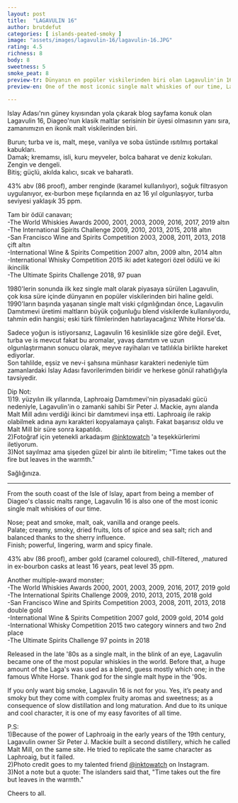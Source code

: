 ```yaml
---
layout: post
title:  "LAGAVULIN 16"
author: brutdefut
categories: [ islands-peated-smoky ]
image: "assets/images/lagavulin-16/lagavulin-16.JPG"
rating: 4.5
richness: 8
body: 8
sweetness: 5
smoke_peat: 8
preview-tr: Dünyanın en popüler viskilerinden biri olan Lagavulin'in 16 yıllık efsane ekspresyonu.        
preview-en: One of the most iconic single malt whiskies of our time, Lagavulin 16.     
     
---
```


Islay Adası'nın güney kıyısından yola çıkarak blog sayfama konuk olan Lagavulin 16, Diageo'nun klasik maltlar serisinin bir üyesi olmasının yanı sıra, zamanımızın en ikonik malt viskilerinden biri.  

Burun; turba ve is, malt, meşe, vanilya ve soba üstünde ısıtılmış portakal kabukları.  
Damak; kremamsı, isli, kuru meyveler, bolca baharat ve deniz kokuları. Zengin ve dengeli.  
Bitiş; güçlü, akılda kalıcı, sıcak ve baharatlı.   

43% abv (86 proof), amber renginde (karamel kullanılıyor), soğuk filtrasyon uygulanıyor, ex-burbon meşe fıçılarında en az 16 yıl olgunlaşıyor, turba seviyesi yaklaşık 35 ppm.   

Tam bir ödül canavarı;   
-The World Whiskies Awards 2000, 2001, 2003, 2009, 2016, 2017, 2019 altın   
-The International Spirits Challenge 2009, 2010, 2013, 2015, 2018 altın  
-San Francisco Wine and Spirits Competition 2003, 2008, 2011, 2013, 2018 çift altın   
-International Wine & Spirits Competition 2007 altın, 2009 altın, 2014 altın   
-International Whisky Competition 2015 iki adet kategori özel ödülü ve iki ikincilik   
-The Ultimate Spirits Challenge 2018, 97 puan   

1980'lerin sonunda ilk kez single malt olarak piyasaya sürülen Lagavulin, çok kısa süre içinde dünyanın en popüler viskilerinden biri haline geldi. 1990'ların başında yaşanan single malt viski çılgınlığından önce, Lagavulin Damıtımevi üretimi maltların büyük çoğunluğu blend viskilerde kullanılıyordu, tahmin edin hangisi; eski türk filmlerinden hatırlayacağınız White Horse'da.   

Sadece yoğun is istiyorsanız, Lagavulin 16 kesinlikle size göre değil. Evet, turba ve is mevcut fakat bu aromalar, yavaş damıtım ve uzun olgunlaştırmanın sonucu olarak, meyve rayihaları ve tatlılıkla birlikte hareket ediyorlar.  
Son tahlilde, eşsiz ve nev-i şahsına münhasır karakteri nedeniyle tüm zamanlardaki Islay Adası favorilerimden biridir ve herkese gönül rahatlığıyla tavsiyedir.   

Dip Not:  
1)19. yüzyılın ilk yıllarında, Laphroaig Damıtımevi'nin piyasadaki gücü nedeniyle, Lagavulin'in o zamanki sahibi Sir Peter J. Mackie, aynı alanda Malt Mill adını verdiği ikinci bir damıtımevi inşa etti. Laphroaig ile rakip olabilmek adına aynı karakteri kopyalamaya çalıştı. Fakat başarısız oldu ve Malt Mill bir süre sonra kapatıldı.   
2)Fotoğraf için yetenekli arkadaşım <a target= "_blank" href="https://www.instagram.com/inktowatch">@inktowatch</a> 'a teşekkürlerimi iletiyorum.   
3)Not sayılmaz ama şişeden güzel bir alıntı ile bitirelim; "Time takes out the fire but leaves in the warmth."   

Sağlığınıza.   

   
-----------------------------------------------

<p id="english"></p>

From the south coast of the Isle of Islay, apart from being a member of Diageo's classic malts range, Lagavulin 16 is also one of the most iconic single malt whiskies of our time.   

Nose; peat and smoke, malt, oak, vanilla and orange peels.  
Palate; creamy, smoky, dried fruits, lots of spice and sea salt; rich and balanced thanks to the sherry influence.  
Finish; powerful, lingering, warm and spicy finale.  

43% abv (86 proof), amber gold (caramel coloured), chill-filtered, ,matured in ex-bourbon casks at least 16 years, peat level 35 ppm.  

Another multiple-award monster;  
-The World Whiskies Awards 2000, 2001, 2003, 2009, 2016, 2017, 2019 gold  
-The International Spirits Challenge 2009, 2010, 2013, 2015, 2018 gold  
-San Francisco Wine and Spirits Competition 2003, 2008, 2011, 2013, 2018 double gold   
-International Wine & Spirits Competition 2007 gold, 2009 gold, 2014 gold  
-International Whisky Competition 2015 two category winners and two 2nd place  
-The Ultimate Spirits Challenge 97 points in 2018  

Released in the late '80s as a single malt, in the blink of an eye, Lagavulin became one of the most popular whiskies in the world. Before that, a huge amount of the Laga's was used as a blend, guess mostly which one; in the famous White Horse. Thank god for the single malt hype in the '90s.  

If you only want big smoke, Lagavulin 16 is not for you. Yes, it’s peaty and smoky but they come with complex fruity aromas and sweetness; as a consequence of slow distillation and long maturation. And due to its unique and cool character, it is one of my easy favorites of all time.  

P.S:  
1)Because of the power of Laphroaig in the early years of the 19th century, Lagavulin owner Sir Peter J. Mackie built a second distillery, which he called Malt Mill, on the same site. He tried to replicate the same character as Laphroaig, but it failed.  
2)Photo credit goes to my talented friend <a target= "_blank" href="https://www.instagram.com/inktowatch">@inktowatch</a> on Instagram.  
3)Not a note but a quote: The islanders said that, "Time takes out the fire but leaves in the warmth."   

Cheers to all.  
